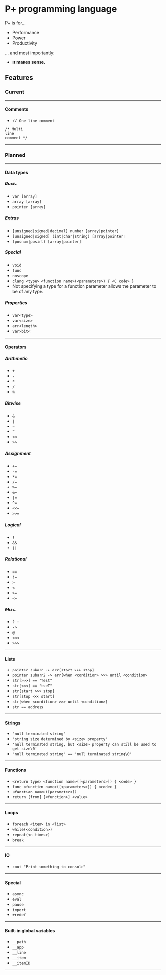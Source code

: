 # P+ programming language
P+ is for...
* Performance
* Power
* Productivity

... and most importantly:
* **It makes sense.**

## Features
### Current

--------

#### Comments
* `// One line comment`

```
/* Multi
line
comment */
```

--------

### Planned

--------

#### Data types
##### Basic
* `var [array]`
* `array [array]`
* `pointer [array]`

##### Extras
* `[unsigned|signed|decimal] number [array|pointer]`
* `[unsigned|signed] (int|char|string) [array|pointer]`
* `(posnum|posint) [array|pointer]`

##### Special
* `void`
* `func`
* `noscope`
* `clang <type> <function name>(<parameters>) { <C code> }`
* Not specifying a type for a function parameter allows the parameter to be of any type.

##### Properties
* `var<type>`
* `var<size>`
* `arr<length>`
* `var>bit<`

--------

#### Operators
##### Arithmetic
* `+`
* `-`
* `*`
* `/`
* `%`

##### Bitwise
* `&`
* `|`
* `~`
* `^`
* `<<`
* `>>`

##### Assignment
* `+=`
* `-=`
* `*=`
* `/=`
* `%=`
* `&=`
* `|=`
* `^=`
* `<<=`
* `>>=`

##### Logical
* `!`
* `&&`
* `||`

##### Relational
* `==`
* `!=`
* `>`
* `<`
* `>=`
* `<=`

##### Misc.
* `? :`
* `->`
* `@`
* `<<<`
* `>>>`

--------

#### Lists
* `pointer subarr -> arr[start >>> stop]`
* `pointer subarr2 -> arr[when <condition> >>> until <condition>`
* `str[>>>] == "Test"`
* `str[<<<] == "tseT"`
* `str[start >>> stop]`
* `str[stop <<< start]`
* `str[when <condition> >>> until <condition>]`
* `str == address`

--------

#### Strings
* `"null terminated string"`
* `'string size determined by <size> property'`
* `'null terminated string, but <size> property can still be used to get size\0'`
* `"null terminated string" == 'null terminated string\0'`

--------

#### Functions
* `<return type> <function name>([<parameters>]) { <code> }`
* `func <function name>([<parameters>]) { <code> }`
* `<function name>([parameters])`
* `return [from] [<function>] <value>`

--------

#### Loops
* `foreach <item> in <list>`
* `while(<condition>)`
* `repeat(<n times>)`
* `break`

--------

#### IO
* `cout "Print something to console"`

--------

#### Special
* `async`
* `eval`
* `pause`
* `import`
* `#redef`

--------

#### Built-in global variables
* `__path`
* `__app`
* `__line`
* `__item`
* `__itemID`

--------
